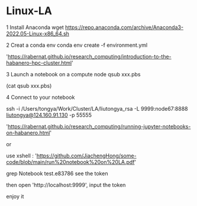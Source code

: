 # Linux-LA

1 Install Anaconda
  wget https://repo.anaconda.com/archive/Anaconda3-2022.05-Linux-x86_64.sh
  
2 Creat a conda env
  conda env create -f environment.yml
  
  'https://rabernat.github.io/research_computing/introduction-to-the-habanero-hpc-cluster.html'
  
3 Launch a notebook on a compute node
  qsub xxx.pbs

  (cat qsub xxx.pbs)

4 Connect to your notebook

  ssh -i /Users/tongya/Work/Cluster/LA/liutongya_rsa -L 9999:node67:8888 liutongya@124.160.91.130 -p 55555

  'https://rabernat.github.io/research_computing/running-jupyter-notebooks-on-habanero.html'

  or

  use xshell : 'https://github.com/JiachengHong/some-code/blob/main/run%20notebook%20on%20LA.pdf'

  grep Notebook test.e83786      see the token

  then open 'http://localhost:9999', input the token 

  enjoy it
